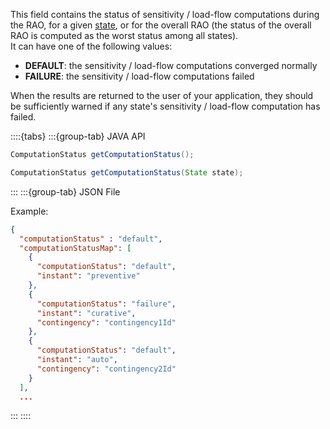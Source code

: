 This field contains the status of sensitivity / load-flow computations during the RAO, for a given [state](/docs/input-data/crac/json#instants-states),
or for the overall RAO (the status of the overall RAO is computed as the worst status among all states).  
It can have one of the following values:
- **DEFAULT**: the sensitivity / load-flow computations converged normally
- **FAILURE**: the sensitivity / load-flow computations failed

When the results are returned to the user of your application, they should be sufficiently warned if any state's 
sensitivity / load-flow computation has failed.

::::{tabs}
:::{group-tab} JAVA API

~~~java
ComputationStatus getComputationStatus();

ComputationStatus getComputationStatus(State state);
~~~

:::
:::{group-tab} JSON File

Example:

~~~json
{
  "computationStatus" : "default",
  "computationStatusMap": [
    {
      "computationStatus": "default",
      "instant": "preventive"
    },
    {
      "computationStatus": "failure",
      "instant": "curative",
      "contingency": "contingency1Id"
    },
    {
      "computationStatus": "default",
      "instant": "auto",
      "contingency": "contingency2Id"
    }
  ],
  ...
~~~

:::
::::